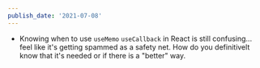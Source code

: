 ```yaml
---
publish_date: '2021-07-08'
---
```


- Knowing when to use `useMemo` `useCallback` in React is still confusing... feel like it's getting spammed as a safety net. How do you definitivelt know that it's needed or if there is a "better" way.
